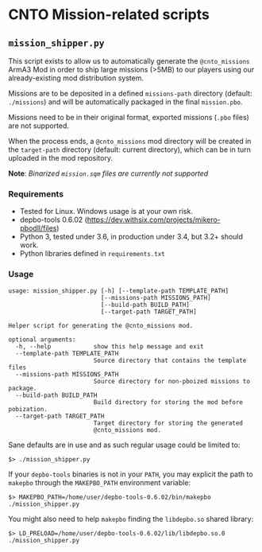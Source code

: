 # CNTO Mission-related scripts

## `mission_shipper.py`

This script exists to allow us to automatically generate the `@cnto_missions`
ArmA3 Mod in order to ship large missions (>5MB) to our players using our
already-existing mod distribution system.

Missions are to be deposited in a defined `missions-path` directory (default:
`./missions`) and will be automatically packaged in the final `mission.pbo`.

Missions need to be in their original format, exported missions (`.pbo` files)
are not supported.

When the process ends, a `@cnto_missions` mod directory will be created in the
`target-path` directory (default: current directory), which can be in turn
uploaded in the mod repository.

**Note**: *Binarized `mission.sqm` files are currently not supported*

### Requirements

* Tested for Linux. Windows usage is at your own risk.
* depbo-tools 0.6.02 (https://dev.withsix.com/projects/mikero-pbodll/files)
* Python 3, tested under 3.6, in production under 3.4, but 3.2+ should work.
* Python libraries defined in `requirements.txt`

### Usage

```
usage: mission_shipper.py [-h] [--template-path TEMPLATE_PATH]
                          [--missions-path MISSIONS_PATH]
                          [--build-path BUILD_PATH]
                          [--target-path TARGET_PATH]

Helper script for generating the @cnto_missions mod.

optional arguments:
  -h, --help            show this help message and exit
  --template-path TEMPLATE_PATH
                        Source directory that contains the template files
  --missions-path MISSIONS_PATH
                        Source directory for non-pboized missions to package.
  --build-path BUILD_PATH
                        Build directory for storing the mod before pobization.
  --target-path TARGET_PATH
                        Target directory for storing the generated
                        @cnto_missions mod.
```

Sane defaults are in use and as such regular usage could be limited to:

```
$> ./mission_shipper.py
```

If your `depbo-tools` binaries is not in your `PATH`, you may explicit the path to
`makepbo` through the `MAKEPBO_PATH` environment variable:

```
$> MAKEPBO_PATH=/home/user/depbo-tools-0.6.02/bin/makepbo ./mission_shipper.py
```

You might also need to help `makepbo` finding the `libdepbo.so` shared library:

```
$> LD_PRELOAD=/home/user/depbo-tools-0.6.02/lib/libdepbo.so.0 ./mission_shipper.py
```
